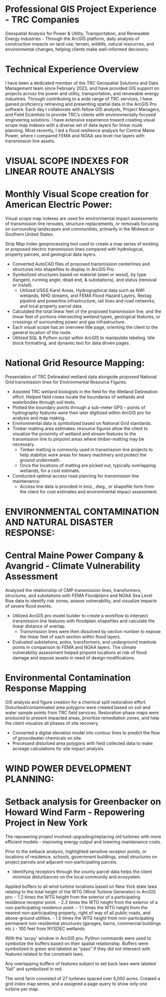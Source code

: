 # Professional GIS Project Experience - TRC Companies
Geospatial Analysis for Power &amp; Utility, Transportation, and Renewable Energy industries - Through the ArcGIS platform, daily analysis of construction impacts on land use, terrain, wildlife, natural resources, and environmental changes, helping clients make well-informed decisions. 


# Technical Experience Overview
I have been a dedicated member of the TRC Geospatial Solutions and Data Management team since February 2023, and have provided GIS support on projects across the power and utility, transportation, and renewable energy industries. Through contributing to a wide range of TRC services, I have gained proficiency retrieving and presenting spatial data in the ArcGIS Pro software. Each day I collaborate with fellow GIS analysts, Project Managers, and Field Scientists to provide TRC’s clients with environmentally focused engineering solutions. I have extensive experience toward creating visual scope map indexes with a diverse set of data layers for linear route planning. Most recently, I led a flood resilience analysis for Central Maine Power, where I compared FEMA and NOAA sea level rise layers with transmission line assets.


# VISUAL SCOPE INDEXES FOR LINEAR ROUTE ANALYSIS

# Monthly Visual Scope creation for American Electric Power:
Visual scope map indexes are used for environmental impact assessments of transmission line reroutes, structure replacements, or removals
focusing on surrounding landscapes and communities, primarily in the Midwest or Southern United States.

Strip Map Index geoprocessing tool used to create a map series of existing or proposed electric transmission lines compared with hydrological,
property parcels, and geological data layers.
  - Converted AutoCAD files of proposed transmission centerlines and structures into shapefiles to display in ArcGIS Pro.
  - Symbolized structures based on material (steel or wood), by type (tangent, running angle, dead end, & substations), and status (removal or install).
    - Utilized USGS Karst Areas, Hydrographical data such as NWI wetlands, NHD streams, and FEMA Flood Hazard Layers, Rextag pipeline and powerline infrastructure, rail lines and road networks, and local property parcel data.
  - Calculated the total linear feet of the proposed transmission line, and the linear feet of portions intersecting wetland types, geological features, or crossings of surrounding power and gas infrastructure.
  - Each visual scope has an overview title page, orienting the client to the general location of the route.
  - Utilized SQL & Python script within ArcGIS to manipulate labeling, title block formatting, and dynamic text for data driven pages.

# National Grid Resource Mapping:
Presentation of TRC Delineated wetland data alongside proposed National Grid transmission lines for Environmental Resource Figures.

  - Assisted TRC wetland biologists in the field for the Wetland Delineation effort. Helped field crews locate the boundaries of wetlands and waterbodies through soil tests.
  - Plotted the boundary points through a sub-meter GPS – points of hydrography features were then later digitized within ArcGIS pro for analysis and map making.
  - Environmental data is symbolized based on National Grid standards.
  - Timber matting area estimates: resource figures allow the client to visualize the proximity of wetland and stream features to the transmission line to pinpoint areas where timber-matting may be necessary.
    - Timber matting is commonly used in transmission line projects to help stabilize work areas for heavy machinery and protect the ground underneath.
    - Once the locations of matting are picked out, typically overlapping wetlands, for a cost estimate.
- Conducted optimal access road planning for transmission line maintenance:
    - Access line data is provided in kmz., dwg., or shapefile form from the client for cost estimates and environmental impact assessment.
 
# ENVIRONMENTAL CONTAMINATION AND NATURAL DISASTER RESPONSE:

# Central Maine Power Company & Avangrid - Climate Vulnerability Assessment
Analyzed the relationship of CMP transmission lines, transformers, structures, and substations with FEMA Floodplains and NOAA Sea Level Rise data to identify risk zones, assess vulnerability, and visualize impacts of severe flood events.
  - Utilized ArcGIS pro model builder to create a workflow to intersect transmission line features with floodplain shapefiles and calculate the linear distance of overlap.
    - Transmission lines were then dissolved by section number to expose the linear feet of each section within flood layers.
  - Evaluated substations, poles, transformers, and underground manhole points in comparison to FEMA and NOAA layers.
The climate vulnerability assessment helped pinpoint locations at risk of flood damage and expose assets in need of design modifications.

# Environmental Contamination Response Mapping
GIS analysis and figure creation for a chemical spill restoration effort. Disturbed/contaminated area polygons were created based on soil and water sample points from TRC field services.
Restoration phase maps were produced to present impacted areas, prioritize remediation zones, and help the client visualize all phases of site recovery.
  - Converted a digital elevation model into contour lines to predict the flow of groundwater chemicals on site.
  - Processed disturbed area polygons with field collected data to make acreage calculations for site impact analysis.

# WIND POWER DEVELOPMENT PLANNING:

# Setback analysis for Greenbacker on Howard Wind Farm - Repowering Project in New York
The repowering project involved upgrading/replacing old turbines with more efficient models - improving energy output and lowering maintenance costs.

Prior to the setback analysis, highlighted sensitive receptor points, or locations of residence, schools, government buildings, small structures on project parcels and adjacent non-participating parcels.
  - Identifying receptors through the county parcel data helps the client minimize disturbances on the local community and ecosystem. 

Applied buffers to all wind turbine locations based on New York state laws relating to the total height of the WTG (Wind Turbine Generator) in ArcGIS pro:
    - 1.2 times the WTG height from the exterior of a participating residence receptor point.
    - 2.2 times the WTG height from the exterior of a non-participating residence point.
    - 1.1 times the WTG height from the nearest non-participating property, right of way of all public roads, and above-ground utilities. 
    - 1.5 times the WTG height from non-participating permanent non-residential structures (garages, barns, commercial buildings etc.)
    - 100 feet from NYSDEC wetlands

With the ‘arcpy’ window in ArcGIS pro, Python commands were used to symbolize the buffers based on their spatial relationship. Buffers were symbolized in green and labeled as “pass” if they did not intersect with features related to the constraint laws.

Any overlapping buffers of features subject to set back laws were labeled “fail” and symbolized in red. 

The wind farm consisted of 27 turbines spaced over 5,000 acres. Created a grid index map series, and a assigned a page query to show only one turbine per map. 



